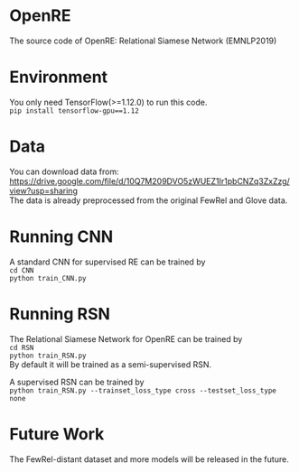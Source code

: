 # OpenRE
The source code of OpenRE: Relational Siamese Network (EMNLP2019)

# Environment
You only need TensorFlow(>=1.12.0) to run this code.<br>
`pip install tensorflow-gpu==1.12`<br>

# Data
You can download data from:<br>
https://drive.google.com/file/d/10Q7M209DVO5zWUEZ1Ir1pbCNZq3ZxZzg/view?usp=sharing<br>
The data is already preprocessed from the original FewRel and Glove data.

# Running CNN
A standard CNN for supervised RE can be trained by<br>
`cd CNN`<br>
`python train_CNN.py`<br>

# Running RSN
The Relational Siamese Network for OpenRE can be trained by<br>
`cd RSN`<br>
`python train_RSN.py`<br>
By default it will be trained as a semi-supervised RSN.<br>

A supervised RSN can be trained by<br>
`python train_RSN.py --trainset_loss_type cross --testset_loss_type none`<br>

# Future Work
The FewRel-distant dataset and more models will be released in the future.<br>
